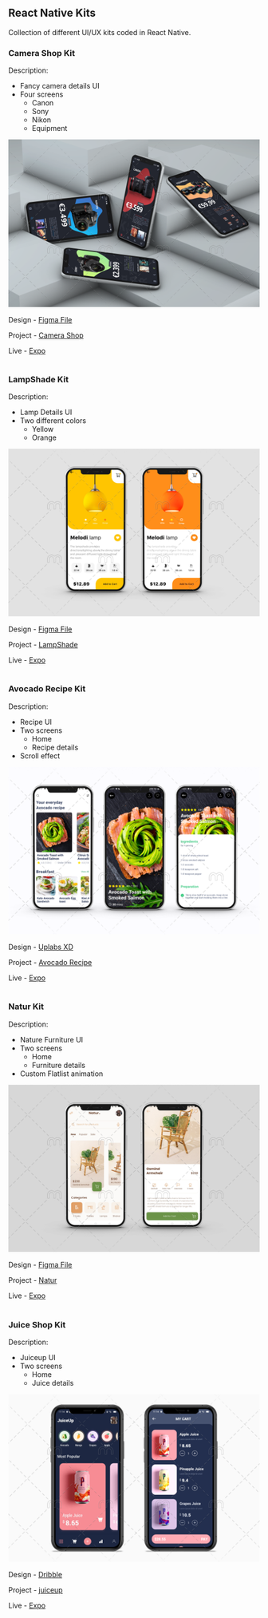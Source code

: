 ## React Native Kits

Collection of different UI/UX kits coded in React Native.

### Camera Shop Kit

Description:

- Fancy camera details UI
- Four screens
  - Canon
  - Sony
  - Nikon
  - Equipment

![Camera Shop](./screenshots/camerashop.png)

Design - [Figma File](<https://www.figma.com/file/hVQ4i3L7NskFsT485OkreI/Camera-shop-(Community)?node-id=0%3A1>)

Project - [Camera Shop](./camera-shop)

Live - [Expo](https://expo.dev/@tidbit/camera-shop)

#

### LampShade Kit

Description:

- Lamp Details UI
- Two different colors
  - Yellow
  - Orange

![LampShade](./screenshots/lampshade.png)

Design - [Figma File](https://www.figma.com/file/oVEA7P34UznIl2eauTEn4b/LampshadeApp?node-id=0%3A1)

Project - [LampShade](./lampshade)

Live - [Expo](https://expo.dev/@tidbit/lampshade)

#

### Avocado Recipe Kit

Description:

- Recipe UI
- Two screens
  - Home
  - Recipe details
- Scroll effect

![Avocado Recipe](./screenshots/avocadorecipe.png)

Design - [Uplabs XD](https://www.uplabs.com/posts/avocado-recipe-app)

Project - [Avocado Recipe](./avocado-recipe)

Live - [Expo](https://expo.dev/@tidbit/avocado-recipe)

#

### Natur Kit

Description:

- Nature Furniture UI
- Two screens
  - Home
  - Furniture details
- Custom Flatlist animation

![Natur](./screenshots/natur.png)

Design - [Figma File](https://www.figma.com/file/OwXqpNe9lJIC7KI2reHLnm/NaturWoodenFurnitureApp?node-id=0%3A1)

Project - [Natur](./natur)

Live - [Expo](https://expo.dev/@tidbit/natur)

#

### Juice Shop Kit

Description:

- Juiceup UI
- Two screens
  - Home
  - Juice details

![JuiceUp](./screenshots/juiceup.png)

Design - [Dribble](https://dribbble.com/shots/10274668-Juiceup-App)

Project - [juiceup](./juice-up)

Live - [Expo](https://expo.dev/@tidbit/juice-up)

#
